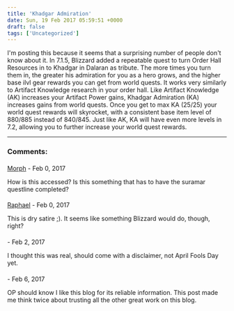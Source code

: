 ```yaml
---
title: 'Khadgar Admiration'
date: Sun, 19 Feb 2017 05:59:51 +0000
draft: false
tags: ['Uncategorized']
---
```


I'm posting this because it seems that a surprising number of people don't know about it. In 7.1.5, Blizzard added a repeatable quest to turn Order Hall Resources in to Khadgar in Dalaran as tribute. The more times you turn them in, the greater his admiration for you as a hero grows, and the higher base ilvl gear rewards you can get from world quests. It works very similarly to Artifact Knowledge research in your order hall. Like Artifact Knowledge (AK) increases your Artifact Power gains, Khadgar Admiration (KA) increases gains from world quests. Once you get to max KA (25/25) your world quest rewards will skyrocket, with a consistent base item level of 880/885 instead of 840/845. Just like AK, KA will have even more levels in 7.2, allowing you to further increase your world quest rewards.

---
### Comments:
#### 
[Morph]( "") - <time datetime="2017-02-19 22:13:53">Feb 0, 2017</time>

How is this accessed? Is this something that has to have the suramar questline completed?
<br>
#### 
[Raphael]( "raphanwow@gmail.com") - <time datetime="2017-02-19 22:46:27">Feb 0, 2017</time>

This is dry satire ;). It seems like something Blizzard would do, though, right?
<br>
#### 
[]( "") - <time datetime="2017-02-21 15:45:10">Feb 2, 2017</time>

I thought this was real, should come with a disclaimer, not April Fools Day yet.
<br>
#### 
[]( "") - <time datetime="2017-02-25 15:07:26">Feb 6, 2017</time>

OP should know I like this blog for its reliable information. This post made me think twice about trusting all the other great work on this blog.
<br>